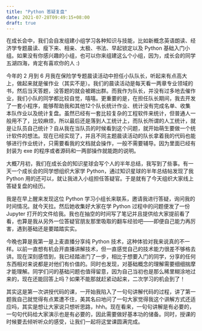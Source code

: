 ```yaml
---
title: "Python 答疑复盘"
date: 2021-07-28T09:49:15+08:00
draft: true
---
```


在成长会中，我们会自发组建小组学习各种知识与技能，比如新概念英语朗读、经济学专题晨读、瘦下来、相亲、太极、书法、早起锁定以及 Python 基础入门小组。如果没有你感兴趣的小组，也可以你来组建这么个小组，因为，成长会的同学五湖四海，肯定有喜欢你的人 :)

今年的 2 月到 6 月我在保险学专题晨读活动中担任小队队长，听起来有点高大上，做起来就是催作业（其实不是）。我们的晨读活动是每天看一两章专业领域的书，然后当天答题，没答题的就会被踢出群。而我作为队长，并没有过多地去催作业，我们小队的同学都比较自觉，嘻嘻。更重要的是，在担任队长期间，我去开发了一套小程序，能够帮助我和其他12个队长统计作业、统计没有完成名单、收集本队作业以及统计复盘。虽然已经有一套比较复杂的工程软件来统计，但普通人一般用不了，比较麻烦，所以最后还是落到人工统计上，而队长所谓的人工统计，就是让队员自己统计？自从我在当队员的时候看到这个问题，就开始萌生要做一个统计软件的想法。现在已经实现了，并且不同主题晨读活动的队长拿着我的代码也能够进行作业统计，只需要看我的文档就会操作，一般不需要辅导。因为里面已经有封装为 exe 的程序或者源码和一两部操作就能跑的说明。

大概7月初，我们在成长会的知识星球会写个人的半年总结，我写到了些事。有一天一个成长会的同学想组织大家学 Python，通过知识星球的半年总结帖发现了我 Python 用的还可以，就让我进入小组担任答疑官。于是就有了今天组织大家线上答疑复盘的经历。

我是在早上醒来发现这位 Python 学习小组长来联系，邀请我进行答疑，询问我的时间情况。就今天拉。然后她收集好大家在学 Python 过程中的问题便发了一份 Jupyter 打开的文件给我。我也在抽空的时间写了笔记并且提供给大家提前看了看，也算是我从另外一位答疑官朋友那里吸取的翻车经验吧——即便自己能力再厉害，遇到基础还是要踏踏实实。

今晚也算是我第一是上麦直播分享纯 Python 技术，这种体验对我来说真的不一样。以前一直想有机会开直播讲解技术，但一直感觉自己的技术能力很差不够格去讲。现在深刻感悟到，我已经踏进门了一步，相比于想要入门的同学，分享的任何东西相对来说都是对他们有价值的。同时也发现，对基础概念的理解需要细细揣摩才能理解。同学们问的基础问题也值得留意，因为自己当初也是那么稀里糊涂地过来的，现在还能回答上吗？如果不能那就赶紧动起来，二次学习的机会到了！

其实这是第一次讲授代码的课，一开始我陷入了一句句讲解代码的过程，讲了第一题我自己就觉得有点累遭不住，美其名曰地问了一句大家觉得我这个讲解方式还适应吗，其实是想让大家说只想听思路，hhh。现在看来，一句句讲解是有必要的，一句句代码给大家演示也是有必要的，因此需要做好基本功的储备。同时，授课的时候要去倾听听众的感受，让我们一起将这堂课圆满完成。